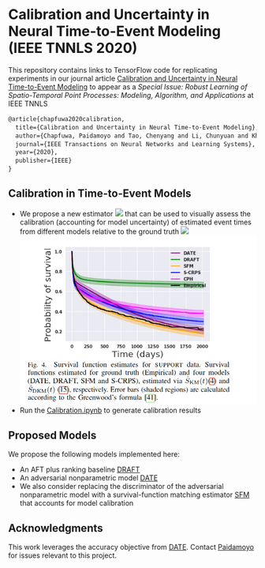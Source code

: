 # Calibration and Uncertainty in Neural Time-to-Event Modeling (IEEE TNNLS 2020)
This repository contains links to TensorFlow code for replicating experiments in our journal article [Calibration and Uncertainty in Neural Time-to-Event Modeling](https://ieeexplore.ieee.org/document/9244076) to appear as a <em>Special Issue: Robust Learning of Spatio-Temporal Point Processes: Modeling, Algorithm, and Applications</em> at IEEE TNNLS 


```latex
@article{chapfuwa2020calibration,
  title={Calibration and Uncertainty in Neural Time-to-Event Modeling},
  author={Chapfuwa, Paidamoyo and Tao, Chenyang and Li, Chunyuan and Khan, Irfan and Chandross, Karen J and Pencina, Michael J and Carin, Lawrence and Henao, Ricardo},
  journal={IEEE Transactions on Neural Networks and Learning Systems},
  year={2020},
  publisher={IEEE}
}
```
## Calibration in Time-to-Event Models
- We propose a new estimator <img src="https://render.githubusercontent.com/render/math?math=\hat{S}^{\rm DKM}(t)">  that can be used to visually assess the calibration (accounting for model uncertainty) of estimated event times from
different models relative to the ground truth  <img src="https://render.githubusercontent.com/render/math?math=\hat{S}^{\rm KM}(t)">
![Model](calibration.png)
- Run the [Calibration.ipynb](https://github.com/paidamoyo/survival_cluster_analysis/blob/master/Calibration.ipynb) to generate calibration results

## Proposed Models

We propose the following models implemented here:
- An AFT plus ranking baseline [DRAFT](https://github.com/paidamoyo/adversarial_time_to_event/blob/master/train_draft.py)
- An adversarial nonparametric model [DATE](https://github.com/paidamoyo/adversarial_time_to_event/blob/master/train_date.py)
- We also consider replacing the discriminator of the adversarial nonparametric model with a survival-function
matching estimator [SFM](https://github.com/paidamoyo/survival_cluster_analysis/blob/master/utils/calibration.py) that accounts for model calibration

## Acknowledgments
This work leverages the accuracy objective from [DATE](https://arxiv.org/pdf/1804.03184.pdf). Contact [Paidamoyo](https://github.com/paidamoyo) for issues relevant to this project.
